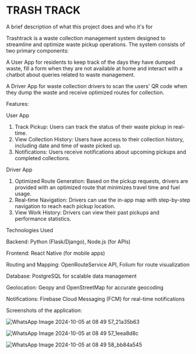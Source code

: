 
# TRASH TRACK

A brief description of what this project does and who it's for

Trashtrack is a waste collection management system designed to streamline and optimize waste pickup operations. The system consists of two primary components:

A User App for residents to keep track of the days they have dumped waste, fill a form when they are not available at home and interact with a chatbot about queries related to waste management.

A Driver App for waste collection drivers to scan the users' QR code when they dump the waste and receive optimized routes for collection.

Features:

User App
1. Track Pickup: Users can track the status of their waste pickup in real-time.
2. View Collection History: Users have access to their collection history, including date and time of waste picked up.
3. Notifications: Users receive notifications about upcoming pickups and completed collections.


Driver App
1. Optimized Route Generation: Based on the pickup requests, drivers are provided with an optimized route that minimizes travel time and fuel usage.
2. Real-time Navigation: Drivers can use the in-app map with step-by-step navigation to reach each pickup location.
3. View Work History: Drivers can view their past pickups and performance statistics.


Technologies Used

Backend: Python (Flask/Django), Node.js (for APIs)

Frontend: React Native (for mobile apps)

Routing and Mapping: OpenRouteService API, Folium for route visualization

Database: PostgreSQL for scalable data management

Geolocation: Geopy and OpenStreetMap for accurate geocoding

Notifications: Firebase Cloud Messaging (FCM) for real-time notifications


Screenshots of the application:


![WhatsApp Image 2024-10-05 at 08 49 57_21a35b63](https://github.com/user-attachments/assets/8d6bbd3a-8c49-4c34-88d9-54b9362c5831)

![WhatsApp Image 2024-10-05 at 08 49 57_1eea8d8c](https://github.com/user-attachments/assets/5848da75-3864-4c9f-95d2-d1ed78c27916)

![WhatsApp Image 2024-10-05 at 08 49 58_bb84a545](https://github.com/user-attachments/assets/3bb8098a-4872-42ae-8608-f3bf077ee341)
